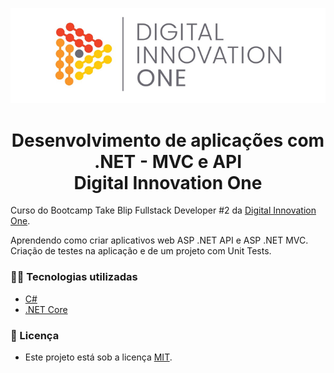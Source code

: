 <!--Banner session-->
<p align="center">
  <img src="./assets/banner.png" alt="DIO" title="Digital Innovation One">
</p>

<!--About session-->
<h1 align="center">Desenvolvimento de aplicações com .NET - MVC e API<br>Digital Innovation One</h1>


Curso do Bootcamp Take Blip Fullstack Developer #2 da [Digital Innovation One](https://digitalinnovation.one/).

Aprendendo como criar aplicativos web ASP .NET API e ASP .NET MVC. Criação de testes na aplicação e de um projeto com Unit Tests.

<h3>👨‍💻 Tecnologias utilizadas</h3>

- [C#](https://docs.microsoft.com/pt-br/dotnet/csharp/)
- [.NET Core](https://dotnet.microsoft.com/download)


<!--License session-->
<h3>📝 Licença</h3>

- Este projeto está sob a licença [MIT](./LICENSE).
